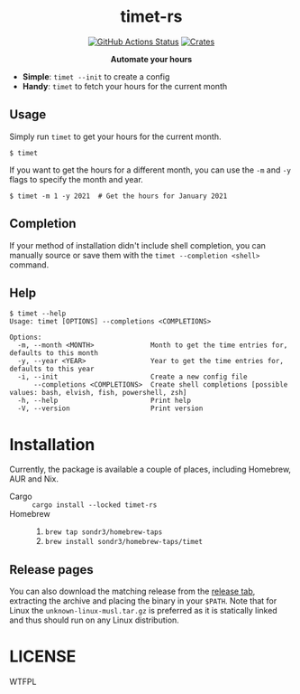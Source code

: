 <h1 align="center">timet-rs</h1>
<p align="center">
    <a href="https://github.com/sondr3/timet/actions"><img alt="GitHub Actions Status" src="https://github.com/sondr3/timet/workflows/pipeline/badge.svg" /></a>
    <a href="https://crates.io/crates/timet-rs"><img alt="Crates" src="https://img.shields.io/crates/v/timet-rs.svg" /></a>
</p>

<p align="center">
    <b>Automate your hours</b>
</p>

- **Simple**: `timet --init` to create a config
- **Handy**: `timet` to fetch your hours for the current month

## Usage

Simply run `timet` to get your hours for the current month. 

```shell
$ timet
```


If you want to get the hours for a different month, you can use the `-m` and `-y` flags to specify the month and year.

```shell
$ timet -m 1 -y 2021  # Get the hours for January 2021
```

## Completion

If your method of installation didn't include shell completion, you can manually
source or save them with the `timet --completion <shell>` command.

## Help

```shell
$ timet --help
Usage: timet [OPTIONS] --completions <COMPLETIONS>

Options:
  -m, --month <MONTH>              Month to get the time entries for, defaults to this month
  -y, --year <YEAR>                Year to get the time entries for, defaults to this year
  -i, --init                       Create a new config file
      --completions <COMPLETIONS>  Create shell completions [possible values: bash, elvish, fish, powershell, zsh]
  -h, --help                       Print help
  -V, --version                    Print version
```


# Installation

Currently, the package is available a couple of places, including Homebrew, AUR and Nix.

<dl>
  <dt>Cargo</dt>
  <dd><code>cargo install --locked timet-rs</code></dd>

  <dt>Homebrew</dt>
  <dd>
    <ol>
      <li><code>brew tap sondr3/homebrew-taps</code></li>
      <li><code>brew install sondr3/homebrew-taps/timet</code></li>
    <ol>
  </dd>
</dl>

## Release pages

You can also download the matching release from the [release
tab](https://github.com/sondr3/timet-rs/releases), extracting the archive and
placing the binary in your `$PATH`. Note that for Linux the
`unknown-linux-musl.tar.gz` is preferred as it is statically linked and thus
should run on any Linux distribution.

# LICENSE

WTFPL
